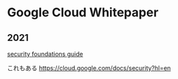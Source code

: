 # Google Cloud Whitepaper

## 2021

[security foundations guide](https://services.google.com/fh/files/misc/google-cloud-security-foundations-guide.pdf)

これもある https://cloud.google.com/docs/security?hl=en

